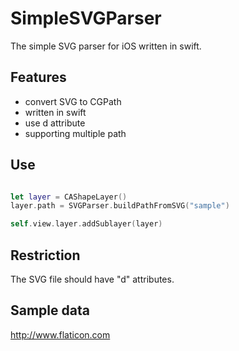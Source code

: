 # SimpleSVGParser
The simple SVG parser for iOS written in swift.

## Features

- convert SVG to CGPath
- written in swift
- use d attribute
- supporting multiple path

## Use

```swift

let layer = CAShapeLayer()
layer.path = SVGParser.buildPathFromSVG("sample")

self.view.layer.addSublayer(layer)

```

## Restriction

The SVG file should have "d" attributes.

## Sample data

http://www.flaticon.com
